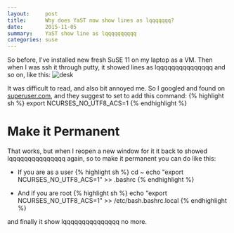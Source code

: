 ```yaml
---
layout:     post
title:      Why does YaST now show lines as lqqqqqqq?
date:       2015-11-05
summary:    YaST show line as lqqqqqqqqqq
categories: suse
---
```


So before, I've installed new fresh SuSE 11 on my laptop as a VM. Then when I was ssh it through putty, it showed lines as lqqqqqqqqqqqqqqq and so on, like this:
![desk](https://7jddba.dm2301.livefilestore.com/y3pgsBe0YSnER05JOQOmV3k-znyzXh-L3KPW0N2SZyyQRiIDT82sgtNS4UmKQm8w6U_1yPlH5QmjlNtCBt1fxmfWWZIVfOhL29msrdBsKqahg4SBtZ3Yhzhsyyzkv_oZeEd6uEkmHQMsIPXcQ5I63cOQUtQSs0k3G9Yrkv00lf-gnE/why-does-yast-now-show-lines-as-lqqqqqqqqqqqqqqq-1.png)

It was difficult to read, and also bit annoyed me. So I googled and found on [superuser.com](http://superuser.com/questions/735269/why-does-yast-now-show-lines-as-lqqqqqqqqqqqqqqq), and they suggest to set to add this command:
{% highlight sh %}
export NCURSES_NO_UTF8_ACS=1
{% endhighlight %}

# Make it Permanent 
That works, but when I reopen a new window for it it back to showed lqqqqqqqqqqqqqqq again, so to make it permanent you can do like this:

- If you are as a user
{% highlight sh %}
cd ~
echo "export NCURSES_NO_UTF8_ACS=1" >> .bashrc
{% endhighlight %}

- And if you are root
{% highlight sh %}
echo "export NCURSES_NO_UTF8_ACS=1" >> /etc/bash.bashrc.local
{% endhighlight %}

and finally it show lqqqqqqqqqqqqqqq no more.